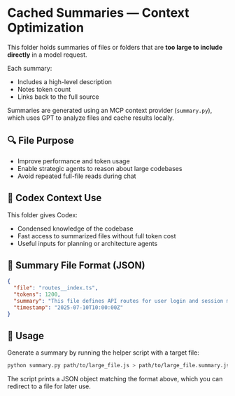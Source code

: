 # Cached Summaries — Context Optimization

This folder holds summaries of files or folders that are **too large to include directly** in a model request.

Each summary:
- Includes a high-level description
- Notes token count
- Links back to the full source

Summaries are generated using an MCP context provider (`summary.py`), which uses GPT to analyze files and cache results locally.

## 🔍 File Purpose

- Improve performance and token usage
- Enable strategic agents to reason about large codebases
- Avoid repeated full-file reads during chat

## 🧠 Codex Context Use

This folder gives Codex:
- Condensed knowledge of the codebase
- Fast access to summarized files without full token cost
- Useful inputs for planning or architecture agents

## 📄 Summary File Format (JSON)

```json
{
  "file": "routes__index.ts",
  "tokens": 1200,
  "summary": "This file defines API routes for user login and session management...",
  "timestamp": "2025-07-10T10:00:00Z"
}
```

## 🚀 Usage

Generate a summary by running the helper script with a target file:

```bash
python summary.py path/to/large_file.js > path/to/large_file.summary.json
```

The script prints a JSON object matching the format above, which you can redirect
to a file for later use.
